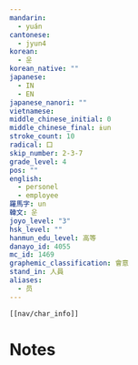 ```yaml
---
mandarin:
  - yuán
cantonese:
  - jyun4
korean:
  - 운
korean_native: ""
japanese:
  - IN
  - EN
japanese_nanori: ""
vietnamese:
middle_chinese_initial: 0
middle_chinese_final: ɨun
stroke_count: 10
radical: 口
skip_number: 2-3-7
grade_level: 4
pos: ""
english:
  - personel
  - employee
羅馬字: un
韓文: 운
joyo_level: "3"
hsk_level: ""
hanmun_edu_level: 高等
danayo_id: 4055
mc_id: 1469
graphemic_classification: 會意
stand_in: 人員
aliases:
  - 员
---
```

```meta-bind-embed
[[nav/char_info]]
```

# Notes
